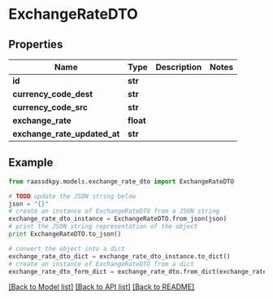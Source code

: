 # ExchangeRateDTO


## Properties
Name | Type | Description | Notes
------------ | ------------- | ------------- | -------------
**id** | **str** |  | 
**currency_code_dest** | **str** |  | 
**currency_code_src** | **str** |  | 
**exchange_rate** | **float** |  | 
**exchange_rate_updated_at** | **str** |  | 

## Example

```python
from raassdkpy.models.exchange_rate_dto import ExchangeRateDTO

# TODO update the JSON string below
json = "{}"
# create an instance of ExchangeRateDTO from a JSON string
exchange_rate_dto_instance = ExchangeRateDTO.from_json(json)
# print the JSON string representation of the object
print ExchangeRateDTO.to_json()

# convert the object into a dict
exchange_rate_dto_dict = exchange_rate_dto_instance.to_dict()
# create an instance of ExchangeRateDTO from a dict
exchange_rate_dto_form_dict = exchange_rate_dto.from_dict(exchange_rate_dto_dict)
```
[[Back to Model list]](../README.md#documentation-for-models) [[Back to API list]](../README.md#documentation-for-api-endpoints) [[Back to README]](../README.md)


